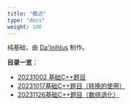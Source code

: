 ```yaml
---
title: "概述"
type: "docs"
weight: 100
---
```


纯基础，由 [Da'Inihlus](https://github.com/dynilath) 制作。

**目录一览**：

- [20231002 基础C++题目](20231002基础C++题目.md)
- [20231017基础C++题目（转换的使用）](20231017基础C++题目（转换的使用）.md)
- [20231126基础C++题目（数组退化）](20231126基础C++题目（数组退化）.md)
